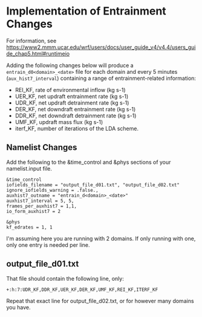 # Implementation of Entrainment Changes

For information, see https://www2.mmm.ucar.edu/wrf/users/docs/user_guide_v4/v4.4/users_guide_chap5.html#runtimeio

Adding the following changes below will produce a `entrain_d0<domain>_<date>` file for each domain and every 5 minutes (`aux_hist7_interval`) containing a range of entrainment-related information:
- REI_KF, rate of environmental inflow (kg s-1)
- UER_KF, net updraft entrainment rate (kg s-1)
- UDR_KF, net updraft detrainment rate (kg s-1)
- DER_KF, net downdraft entrainment rate (kg s-1)
- DDR_KF, net downdraft detrainment rate (kg s-1)
- UMF_KF, updraft mass flux (kg s-1)
- iterf_KF, number of iterations of the LDA scheme.

## Namelist Changes

Add the following to the &time_control and &phys sections of your namelist.input file. 
```
&time_control
iofields_filename = "output_file_d01.txt", "output_file_d02.txt"
ignore_iofields_warning = .false.,
auxhist7_outname = "entrain_d<domain>_<date>"
auxhist7_interval = 5, 5,
frames_per_auxhist7 = 1,1,
io_form_auxhist7 = 2

&phys
kf_edrates = 1, 1 
```
I'm assuming here you are running with 2 domains. If only running with one, only one entry is needed per line.

## output_file_d01.txt
That file should contain the following line, only:
```
+:h:7:UDR_KF,DDR_KF,UER_KF,DER_KF,UMF_KF,REI_KF,ITERF_KF  
```

Repeat that exact line for output_file_d02.txt, or for however many domains you have.




